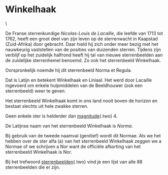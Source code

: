 # Winkelhaak

\

De Franse sterrenkundige *Nicolas-Louis de Lacaille*, die leefde van
1713 tot 1762, heeft een groot deel van zijn leven op de sterrenwacht in
Kaapstad (Zuid-Afrika) door gebracht. Daar hield hij zich onder meer
bezig met het nauwkeurig vaststellen van de posities van duizenden
sterren. Tijdens zijn verblijf op het zuidelijk halfrond heeft hij tal
van nieuwe sterrenbeelden aan de zuidelijke sterrenhemel benoemd. Zo ook
het sterrenbeeld Winkelhaak.

Oorspronkelijk noemde hij dit sterrenbeeld Norma et Regula.

Dat is Latijn en betekent Winkelhaak en Liniaal. Het werd door Lacaille
ingevoerd om enkele hulpmiddelen van de Beeldhouwer (ook een
sterrenbeeld) weer te geven.

Het sterrenbeeld Winkelhaak komt in ons land nooit boven de horizon en
bestaat slechts uit hele zwakke sterren.

Geen enkele ster is helderder dan [magnitude](magnitud.html){.two} 4.

De Latijnse naam van het sterrenbeeld Winkelhaak is *Norma*.

Bij gebruik van de tweede naamval (genitief) wordt dit Normae. Als we
het hebben over de ster alfa (a) van het sterrenbeeld Winkelhaak zeggen
we a Normae of we schrijven a Nor want de officiële afkorting van het
sterrenbeeld Winkelhaak is Nor.

Bij het trefwoord [sterrenbeelden](sterrenb.html){.two} vind je een
lijst van alle 88 sterrenbeelden die er zijn.
